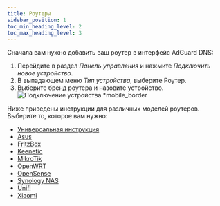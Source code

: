 ```yaml
---
title: Роутеры
sidebar_position: 1
toc_min_heading_level: 2
toc_max_heading_level: 3
---
```


Сначала вам нужно добавить ваш роутер в интерфейс AdGuard DNS:

1. Перейдите в раздел _Панель управления_ и нажмите _Подключить новое устройство_.
2. В выпадающем меню _Тип устройства_, выберите Роутер.
3. Выберите бренд роутера и назовите устройство.
    ![Подключение устройства \*mobile_border](https://cdn.adtidy.org/content/kb/dns/private/new_dns/connect/choose_router.png)

Ниже приведены инструкции для различных моделей роутеров. Выберите то, которое вам нужно:

- [Универсальная инструкция](/private-dns/connect-devices/routers/universal.md)
- [Asus](/private-dns/connect-devices/routers/asus.md)
- [FritzBox](/private-dns/connect-devices/routers/fritzbox.md)
- [Keenetic](/private-dns/connect-devices/routers/keenetic.md)
- [MikroTik](/private-dns/connect-devices/routers/mikrotik.md)
- [OpenWRT](/private-dns/connect-devices/routers/openwrt.md)
- [OpenSense](/private-dns/connect-devices/routers/opnsense.md)
- [Synology NAS](/private-dns/connect-devices/routers/synology-nas.md)
- [Unifi](/private-dns/connect-devices/routers/unifi.md)
- [Xiaomi](/private-dns/connect-devices/routers/xiaomi.md)
